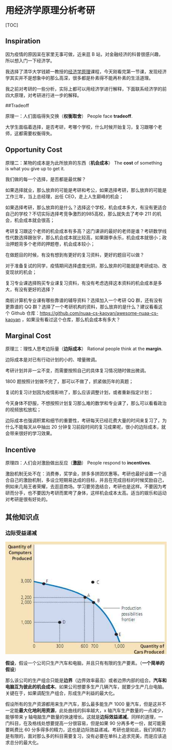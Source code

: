 # 用经济学原理分析考研

[TOC]

## Inspiration

因为疫情的原因呆在家里无事可做，近来逛 B 站，对金融经济的科普很感兴趣，所以想入门一下经济学。

我选择了清华大学钱颖一教授的[经济学原理](https://www.bilibili.com/video/BV1gt411g7RU )课程，今天刚看完第一节课，发现经济学其实并不是想象中的那么高深，很多都是朴素得不能再朴素的生活道理。

我之前对考研的一些分析，实际上都可以用经济学进行解释，下面联系经济学的前四大原理，对考研进行进一步的解释。

##Tradeoff

原理一：人们面临得失交换（**权衡取舍**） People face **tradeoff**.

大学生面临着选择，是否考研，考哪个学校，什么时候开始复习，复习跟哪个老师，这都需要权衡得失。

## Opportunity Cost

原理二：某物的成本是为此所放弃的东西（**机会成本**） The **cost** of something is what you give up to get it. 

我们做的每一个选择，是否都是最优解？

如果选择就业，那么放弃的可能是考研和考公，如果选择考研，那么放弃的可能是工作三年，当上总经理，出任 CEO，走上人生巅峰的机会；

如果选择考研，那么放弃的是什么？选择这个学校，机会成本多大，有没有更适合自己的学校？不切实际选择考竞争激烈的985高校，那么就失去了考中 211 的机会，机会成本就会很高；

考研复习跟这个老师的机会成本有多高？这门课讲的最好的老师是谁？考研数学线性代数选择跟张宇，那么机会成本就比较高，如果跟李永乐，机会成本就很小；政治押题背多个老师的押题卷，机会成本较小；

在做题目的时候，有没有想到有更好的复习资料，更好的题目可以做？

对于准备复试的同学，疫情期间选择虚度光阴，那么放弃的可能就是考研成功、改变现状的机会；

复习专业课选择购买专业课复习资料，有没有考虑选择这本资料的机会成本是多大，有没有更好的选择？

南航计算机专业课有哪些靠谱的辅导资料？选择加入一个考研 QQ 群，还有没有更靠谱的 QQ 群？选择了一个考研机构的资料，那么放弃的是什么？建议看看这个 Github 仓库：<https://github.com/nuaa-cs-kaoyan/awesome-nuaa-cs-kaoyan> ，如果没有看过这个仓库，那么机会成本有多大？

## Marginal Cost

原理三：理性人思考边际量（**边际成本**） Rational people think at the **margin**.

边际成本是对已有行动计划的小的、增量微调。

考研计划并非一尘不变，而需要按照自己的具体复习情况随时做出微调。

1800 题按照计划做不完了，那可以不做了，抓紧做历年的真题；

复试的复习计划因为疫情影响了，那么应该调整计划，或者重新指定计划；

今天身体不舒服，不想按照计划复习那么难的数学和专业课了，那么可以看看政治的视频放松放松；

边际成本也强调积累和细节的重要性，考研每天已经花费大量的时间来复习了，为什么不能每天从中抽出 20 分钟复习前段时间的复习成果呢，很小的边际成本，就会带来很好的学习效果。 

## Incentive

原理四：人们会对激励做出反应（**激励**） People respond to **incentives**.

激励机制无处不在：消费券，奖学金，拼多多拼团优惠等。考研也最好设置一个适合自己的激励机制，多设立短期易达成的目标，并且在完成目标的时候奖励自己，例如来几局王者荣耀，去逛逛商场。学习要劳逸结合，考研也是这样。不要因为考研而分手，也不要因为考研而累垮了身体，这样机会成本太高。适当的娱乐和运动对考研是很有好处的。

## 其他知识点

### 边际受益递减

![生产可能性边界](assets/1585297156945.png)

**假设**，假设一个公司只生产汽车和电脑，并且只有有限的生产要素。（**一个简单的假设**）

那么该公司的生产组合只能是**边界**（边界效率最高）或者边界内部的组合。**汽车和电脑互为彼此的机会成本**。如果公司想要多生产几辆汽车，就要少生产几台电脑。关键在于，如果调配生产组合，形成生产利益的最大化。

假设所有的生产资源都用来生产汽车，那么最多能生产 1000 量汽车，但是这并不一定能**最大化地利用资源**，此处曲线的斜率越大，x 轴汽车生产数量的一点减少，能够带来 y 轴电脑生产数量的快速增长。这就是**边际效益递减**。同样的道理，一门科目，在及格线处想要提高一分很容易，但是如果 90 分再多考一份，就可能需要耗费比 60 分多得多的精力，这也是边际效益递减。考研也是如此，我们的精力是有限的，面对那么多的科目需要复习，没有必要在单科上追求完美，而是应该追求总分的最大化。